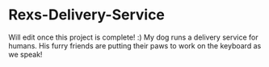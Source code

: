 # Rexs-Delivery-Service

Will edit once this project is complete! :) 
My dog runs a delivery service for humans. His furry friends are putting their paws to work on the keyboard as we speak!
